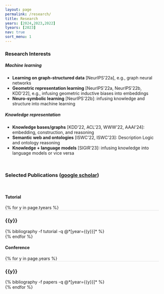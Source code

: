 ```yaml
---
layout: page
permalink: /research/
title: Research
years: [2024,2023,2022]
tyears: [2023]
nav: true
sort_menu: 1
---
```


### Research Interests

<!-- My research lies at the intersection of machine learning and knowledge  -->

##### Machine learning 

- **Learning on graph-structured data** [NeurIPS'22a], e.g., graph neural networks
- **Geometric representation learning** [NeurIPS'22a, NeurIPS'22b, KDD'22], e.g., infusing geometric inductive biases into embeddings
- **Neuro-symbolic learning** [NeurIPS'22b]: infusing knowledge and structure into machine learning

##### Knowledge representation 

- **Knowledge bases/graphs** [KDD'22, ACL'23, WWW'22, AAAI'24]: embedding, construction, and reasoning
- **Semantic web and ontologies** [ISWC'22, ISWC'23]: Description Logic and ontology reasoning
- **Knowledge + language models** [SIGIR'23]: infusing knowledge into language models or vice versa




<!-- ##### Neuro-symbolic learning -->



<br/>

### Selected Publications ([google scholar](https://scholar.google.com/citations?user=lmBXicIAAAAJ))

<br/>

#### Tutorial
<div class="publications">
<!-- <br/> -->
{% for y in page.tyears %}
  <div class="row m-0 p-0" style="border-top: 1px solid #ddd; flex-direction: row-reverse;">
    <div class="col-sm-1 mt-2 p-0 pr-1">
      <h3 class="bibliography-year">{{y}}</h3>
    </div>
    <div class="col-sm-11 p-0">
      {% bibliography -f tutorial -q @*[year={{y}}]* %}
    </div>
  </div>
{% endfor %}
</div>

#### Conference 

<div class="publications">
{% for y in page.years %}
  <div class="row m-0 p-0" style="border-top: 1px solid #ddd; flex-direction: row-reverse;">
    <div class="col-sm-1 mt-2 p-0 pr-1">
      <h3 class="bibliography-year">{{y}}</h3>
    </div>
    <div class="col-sm-11 p-0">
      {% bibliography -f papers -q @*[year={{y}}]* %}
    </div>
  </div>
{% endfor %}
</div>



